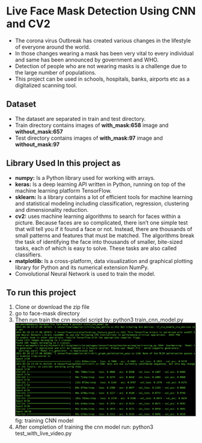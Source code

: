 # Live Face Mask Detection Using CNN and CV2

- The corona virus Outbreak has created various changes in the lifestyle of everyone around the world. 
- In those changes wearing a mask has been very vital to every individual and same has been announced by government and WHO. 
- Detection of people who are not wearing masks is a challenge due to the large number of populations. 
- This project can be used in schools, hospitals, banks, airports etc as a digitalized scanning tool. 

## Dataset
- The dataset are separated in train and test directory.
- Train directory contains images of **with_mask:658** image and **without_mask:657**
- Test directory contains images of **with_mask:97** image and **without_mask:97**

## Library Used In this project as
- **numpy:** Is a Python library used for working with arrays.
- **keras:** Is a deep learning API written in Python, running on top of the machine learning platform TensorFlow. 
- **sklearn:**  Is a library contains a lot of efficient tools for machine learning and statistical modeling including classification, regression, clustering and dimensionality reduction.
- **cv2:**  uses machine learning algorithms to search for faces within a picture. Because faces are so complicated, there isn’t one simple test that will tell you if it found a face or not. Instead, there are thousands of small patterns and features that must be matched. The algorithms break the task of identifying the face into thousands of smaller, bite-sized tasks, each of which is easy to solve. These tasks are also called classifiers.
- **matplotlib:** Is a cross-platform, data visualization and graphical plotting library for Python and its numerical extension NumPy.
- Convolutional Neural Network is used to train the model.




## To run this project
1. Clone or download the zip file
2. go to face-mask directory
3. Then run train the cnn model script by: python3 train_cnn_model.py
![image](https://raw.githubusercontent.com/adhikarir/Live-Face-Mask-Detection-Using-CNN-and-CV2/master/training_model_accuracy_and_loss.png)
fig: training CNN model
3. After completion of training the cnn model run: python3 test_with_live_video.py

